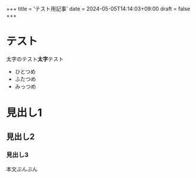 +++
title = 'テスト用記事'
date = 2024-05-05T14:14:03+09:00
draft = false
+++

# テスト
太字のテスト**太字**テスト
- ひとつめ
- ふたつめ
- みっつめ

# 見出し1
## 見出し2
### 見出し3
本文ぶんぶん